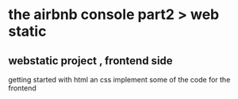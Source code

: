 # the airbnb console part2 > web static

## webstatic project , frontend side
getting started with html an css
implement some of the code for the frontend
